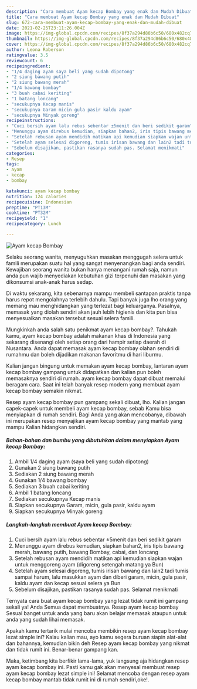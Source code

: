 ```yaml
---
description: "Cara membuat Ayam kecap Bombay yang enak dan Mudah Dibuat"
title: "Cara membuat Ayam kecap Bombay yang enak dan Mudah Dibuat"
slug: 672-cara-membuat-ayam-kecap-bombay-yang-enak-dan-mudah-dibuat
date: 2021-02-25T23:11:26.004Z
image: https://img-global.cpcdn.com/recipes/8f37a294d86b6c50/680x482cq70/ayam-kecap-bombay-foto-resep-utama.jpg
thumbnail: https://img-global.cpcdn.com/recipes/8f37a294d86b6c50/680x482cq70/ayam-kecap-bombay-foto-resep-utama.jpg
cover: https://img-global.cpcdn.com/recipes/8f37a294d86b6c50/680x482cq70/ayam-kecap-bombay-foto-resep-utama.jpg
author: Leona Roberson
ratingvalue: 3.5
reviewcount: 6
recipeingredient:
- "1/4 daging ayam saya beli yang sudah dipotong"
- "2 siung bawang putih"
- "2 siung bawang merah"
- "1/4 bawang bombay"
- "3 buah cabai keriting"
- "1 batang loncang"
- "secukupnya Kecap manis"
- "secukupnya Garam micin gula pasir kaldu ayam"
- "secukupnya Minyak goreng"
recipeinstructions:
- "Cuci bersih ayam lalu rebus sebentar ±5menit dan beri sedikit garam"
- "Menunggu ayam direbus kemudian, siapkan bahan2, iris tipis bawang merah, bawang putih, bawang Bombay, cabai, dan loncang"
- "Setelah rebusan ayam mendidih matikan api kemudian siapkan wajan untuk menggoreng ayam (digoreng setengah matang ya Bun)"
- "Setelah ayam selesai digoreng, tumis irisan bawang dan lain2 tadi tumis sampai harum, lalu masukkan ayam dan diberi garam, micin, gula pasir, kaldu ayam dan kecap sesuai selera ya Bun"
- "Sebelum disajikan, pastikan rasanya sudah pas. Selamat menikmati"
categories:
- Resep
tags:
- ayam
- kecap
- bombay

katakunci: ayam kecap bombay 
nutrition: 124 calories
recipecuisine: Indonesian
preptime: "PT13M"
cooktime: "PT32M"
recipeyield: "1"
recipecategory: Lunch

---
```



![Ayam kecap Bombay](https://img-global.cpcdn.com/recipes/8f37a294d86b6c50/680x482cq70/ayam-kecap-bombay-foto-resep-utama.jpg)

Selaku seorang wanita, menyuguhkan masakan menggugah selera untuk famili merupakan suatu hal yang sangat menyenangkan bagi anda sendiri. Kewajiban seorang  wanita bukan hanya menangani rumah saja, namun anda pun wajib menyediakan kebutuhan gizi terpenuhi dan masakan yang dikonsumsi anak-anak harus sedap.

Di waktu  sekarang, kita sebenarnya mampu membeli santapan praktis tanpa harus repot mengolahnya terlebih dahulu. Tapi banyak juga lho orang yang memang mau menghidangkan yang terlezat bagi keluarganya. Pasalnya, memasak yang diolah sendiri akan jauh lebih higienis dan kita pun bisa menyesuaikan masakan tersebut sesuai selera famili. 



Mungkinkah anda salah satu penikmat ayam kecap bombay?. Tahukah kamu, ayam kecap bombay adalah makanan khas di Indonesia yang sekarang disenangi oleh setiap orang dari hampir setiap daerah di Nusantara. Anda dapat memasak ayam kecap bombay olahan sendiri di rumahmu dan boleh dijadikan makanan favoritmu di hari liburmu.

Kalian jangan bingung untuk memakan ayam kecap bombay, lantaran ayam kecap bombay gampang untuk didapatkan dan kalian pun boleh memasaknya sendiri di rumah. ayam kecap bombay dapat dibuat memalui beragam cara. Saat ini telah banyak resep modern yang membuat ayam kecap bombay semakin nikmat.

Resep ayam kecap bombay pun gampang sekali dibuat, lho. Kalian jangan capek-capek untuk membeli ayam kecap bombay, sebab Kamu bisa menyiapkan di rumah sendiri. Bagi Anda yang akan mencobanya, dibawah ini merupakan resep menyajikan ayam kecap bombay yang mantab yang mampu Kalian hidangkan sendiri.

<!--inarticleads1-->

##### Bahan-bahan dan bumbu yang dibutuhkan dalam menyiapkan Ayam kecap Bombay:

1. Ambil 1/4 daging ayam (saya beli yang sudah dipotong)
1. Gunakan 2 siung bawang putih
1. Sediakan 2 siung bawang merah
1. Gunakan 1/4 bawang bombay
1. Sediakan 3 buah cabai keriting
1. Ambil 1 batang loncang
1. Sediakan secukupnya Kecap manis
1. Siapkan secukupnya Garam, micin, gula pasir, kaldu ayam
1. Siapkan secukupnya Minyak goreng




<!--inarticleads2-->

##### Langkah-langkah membuat Ayam kecap Bombay:

1. Cuci bersih ayam lalu rebus sebentar ±5menit dan beri sedikit garam
1. Menunggu ayam direbus kemudian, siapkan bahan2, iris tipis bawang merah, bawang putih, bawang Bombay, cabai, dan loncang
1. Setelah rebusan ayam mendidih matikan api kemudian siapkan wajan untuk menggoreng ayam (digoreng setengah matang ya Bun)
1. Setelah ayam selesai digoreng, tumis irisan bawang dan lain2 tadi tumis sampai harum, lalu masukkan ayam dan diberi garam, micin, gula pasir, kaldu ayam dan kecap sesuai selera ya Bun
1. Sebelum disajikan, pastikan rasanya sudah pas. Selamat menikmati




Ternyata cara buat ayam kecap bombay yang lezat tidak rumit ini gampang sekali ya! Anda Semua dapat membuatnya. Resep ayam kecap bombay Sesuai banget untuk anda yang baru akan belajar memasak ataupun untuk anda yang sudah lihai memasak.

Apakah kamu tertarik mulai mencoba membikin resep ayam kecap bombay lezat simple ini? Kalau kalian mau, ayo kamu segera buruan siapin alat-alat dan bahannya, kemudian bikin deh Resep ayam kecap bombay yang nikmat dan tidak rumit ini. Benar-benar gampang kan. 

Maka, ketimbang kita berfikir lama-lama, yuk langsung aja hidangkan resep ayam kecap bombay ini. Pasti kamu gak akan menyesal membuat resep ayam kecap bombay lezat simple ini! Selamat mencoba dengan resep ayam kecap bombay mantab tidak rumit ini di rumah sendiri,oke!.


